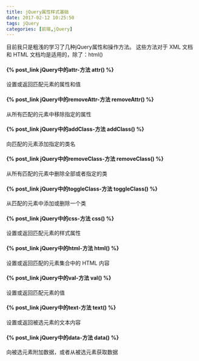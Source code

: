 ```yaml
---
title: jQuery属性样式基础
date: 2017-02-12 10:25:50
tags: jQuery
categories: [前端,jQuery]
---
```

目前我只是粗浅的学习了几种jQuery属性和操作方法。
这些方法对于 XML 文档和 HTML 文档均是适用的，除了：html()
<!-- more -->
#### {% post_link jQuery中的attr-方法 attr() %} 
设置或返回匹配元素的属性和值
#### {% post_link jQuery中的removeAttr-方法 removeAttr() %} 
从所有匹配的元素中移除指定的属性
#### {% post_link jQuery中的addClass-方法 addClass() %} 
向匹配的元素添加指定的类名
#### {% post_link jQuery中的removeClass-方法 removeClass() %} 
从所有匹配的元素中删除全部或者指定的类
#### {% post_link jQuery中的toggleClass-方法 toggleClass() %} 
从匹配的元素中添加或删除一个类
#### {% post_link jQuery中的css-方法 css() %} 
设置或返回匹配元素的样式属性
#### {% post_link jQuery中的html-方法 html() %} 
设置或返回匹配的元素集合中的 HTML 内容
#### {% post_link jQuery中的val-方法 val() %} 
设置或返回匹配元素的值
#### {% post_link jQuery中的text-方法 text() %} 
设置或返回被选元素的文本内容
#### {% post_link jQuery中的data-方法 data() %} 
向被选元素附加数据，或者从被选元素获取数据